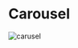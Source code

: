 # Carousel

![carusel](https://github.com/MuhammadzohidLatifjonov/Carousel/assets/142134610/1dc8ef21-1cd6-4771-bd73-7731df36dc07)
